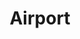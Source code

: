 ---
ee_id: '83'
site: '1'
type: '2'
long_id: 2011-014 Airport
url: 2011-014-airport
year: '2011'
medium: Open IEEE 802.11 Network
commission:
add_credit:
dims:
pitch: "<p>​Wifi network in gallery space. </p>"
ps: "<p>​Decided to do this for the show Pro Tools I had at the Whitney, as I kinda
  was hoping people really wouldn't pay attention to the work....u know the hope was
  they would spend most of the show checking their email on their phones or whatever......
  the rest of the stuff in the show wz best experienced kinda while half paying attention
  to it.</p>"
live_url:
related:
title: Airport
youtube:
imgs: "{filedir_1}airport-2011-014-screenshot-database-IH.jpg"
subheading:
year2: '2011'
download:
add_credits:
related_code:
! '':
layout: things-i-made
---